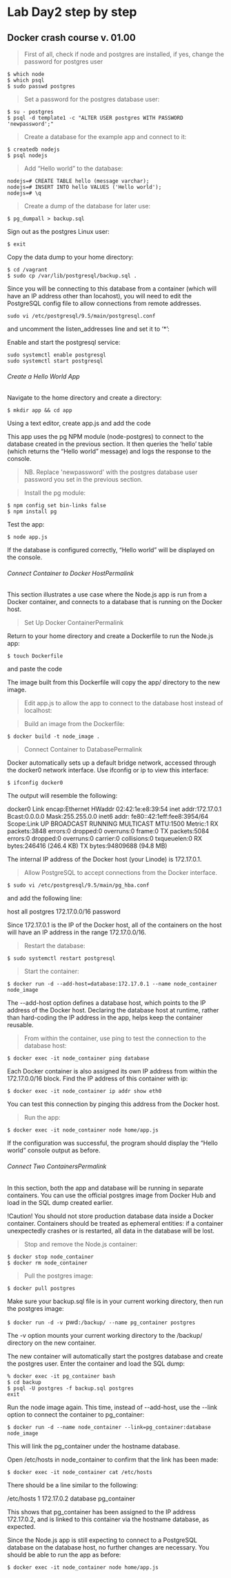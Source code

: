 # Lab Day2 step by step
## Docker crash course v. 01.00

> First of all, check if node and postgres are installed, if yes, change the password for postgres user

```
$ which node
$ which psql
$ sudo passwd postgres

``` 

> Set a password for the postgres database user:

```
$ su - postgres
$ psql -d template1 -c "ALTER USER postgres WITH PASSWORD 'newpassword';"
``` 

> Create a database for the example app and connect to it:

``` 
$ createdb nodejs
$ psql nodejs
``` 
>Add “Hello world” to the database:

``` 
nodejs=# CREATE TABLE hello (message varchar);
nodejs=# INSERT INTO hello VALUES ('Hello world');
nodejs=# \q
``` 

>Create a dump of the database for later use:

``` 
$ pg_dumpall > backup.sql
``` 

Sign out as the postgres Linux user:

`$ exit` 

Copy the data dump to your home directory:

```
$ cd /vagrant
$ sudo cp /var/lib/postgresql/backup.sql . 
```

Since you will be connecting to this database from a container (which will have an IP address other than locahost), you will need to edit the PostgreSQL config file to allow connections from remote addresses. 

`sudo vi /etc/postgresql/9.5/main/postgresql.conf`

and uncomment the listen_addresses line and set it to ‘*’:

Enable and start the postgresql service:

``` 
sudo systemctl enable postgresql
sudo systemctl start postgresql
``` 

###### Create a Hello World App

Navigate to the home directory and create a directory:

`$ mkdir app && cd app`

Using a text editor, create app.js and add the code


This app uses the pg NPM module (node-postgres) to connect to the database created in the previous section. 
It then queries the ‘hello’ table (which returns the “Hello world” message) and logs the response to the console. 

>NB. Replace 'newpassword' with the postgres database user password you set in the previous section.

>Install the pg module:

```
$ npm config set bin-links false
$ npm install pg
```

Test the app:

`$ node app.js`

If the database is configured correctly, “Hello world” will be displayed on the console.


###### Connect Container to Docker HostPermalink

This section illustrates a use case where the Node.js app is run from a Docker container, and connects to a database that is running on the Docker host.

>Set Up Docker ContainerPermalink

Return to your home directory and create a Dockerfile to run the Node.js app:

`$ touch Dockerfile`

and paste the code

The image built from this Dockerfile will copy the app/ directory to the new image. 

>Edit app.js to allow the app to connect to the database host instead of localhost:


>Build an image from the Dockerfile:

`$ docker build -t node_image . `

>Connect Container to DatabasePermalink

Docker automatically sets up a default bridge network, accessed through the docker0 network interface. 
Use ifconfig or ip to view this interface:

`$ ifconfig docker0`

The output will resemble the following:
  
docker0 Link encap:Ethernet HWaddr 02:42:1e:e8:39:54
inet addr:172.17.0.1 Bcast:0.0.0.0 Mask:255.255.0.0
inet6 addr: fe80::42:1eff:fee8:3954/64 Scope:Link
UP BROADCAST RUNNING MULTICAST MTU:1500 Metric:1
RX packets:3848 errors:0 dropped:0 overruns:0 frame:0
TX packets:5084 errors:0 dropped:0 overruns:0 carrier:0
collisions:0 txqueuelen:0
RX bytes:246416 (246.4 KB) TX bytes:94809688 (94.8 MB)

The internal IP address of the Docker host (your Linode) is 172.17.0.1.


>Allow PostgreSQL to accept connections from the Docker interface. 

`$ sudo vi /etc/postgresql/9.5/main/pg_hba.conf`

and add the following line:

host    all             postgres        172.17.0.0/16           password

Since 172.17.0.1 is the IP of the Docker host, all of the containers on the host will have an IP address in the range 172.17.0.0/16.

> Restart the database:

`$ sudo systemctl restart postgresql`

>Start the container:

`$ docker run -d --add-host=database:172.17.0.1 --name node_container node_image`

The --add-host option defines a database host, which points to the IP address of the Docker host. Declaring the database host at runtime, 
rather than hard-coding the IP address in the app, helps keep the container reusable.

> From within the container, use ping to test the connection to the database host:

`$ docker exec -it node_container ping database`

Each Docker container is also assigned its own IP address from within the 172.17.0.0/16 block. 
Find the IP address of this container with ip:


`$ docker exec -it node_container ip addr show eth0`

You can test this connection by pinging this address from the Docker host.

>Run the app:

`$ docker exec -it node_container node home/app.js`

If the configuration was successful, the program should display the “Hello world” console output as before.


###### Connect Two ContainersPermalink

In this section, both the app and database will be running in separate containers. 
You can use the official postgres image from Docker Hub and load in the SQL dump created earlier.

!Caution!
You should not store production database data inside a Docker container. Containers should be treated as ephemeral entities: if a container unexpectedly crashes or is restarted, all data in the database will be lost.

> Stop and remove the Node.js container:

```
$ docker stop node_container
$ docker rm node_container
```

>Pull the postgres image:


`$ docker pull postgres`

Make sure your backup.sql file is in your current working directory, then run the postgres image:

`$ docker run -d -v `pwd`:/backup/ --name pg_container postgres`

The -v option mounts your current working directory to the /backup/ directory on the new container.

The new container will automatically start the postgres database and create the postgres user. Enter the container and load the SQL dump:

```
% docker exec -it pg_container bash
$ cd backup
$ psql -U postgres -f backup.sql postgres
exit
```

Run the node image again. This time, instead of --add-host, use the --link option to connect the container to pg_container:

`$ docker run -d --name node_container --link=pg_container:database node_image`

This will link the pg_container under the hostname database.

Open /etc/hosts in node_container to confirm that the link has been made:

`$ docker exec -it node_container cat /etc/hosts`

There should be a line similar to the following:

/etc/hosts
1
172.17.0.2  database  pg_container

This shows that pg_container has been assigned to the IP address 172.17.0.2, and is linked to this container via the hostname database, as expected.

Since the Node.js app is still expecting to connect to a PostgreSQL database on the database host, no further changes are necessary. 
You should be able to run the app as before:

`$ docker exec -it node_container node home/app.js`


